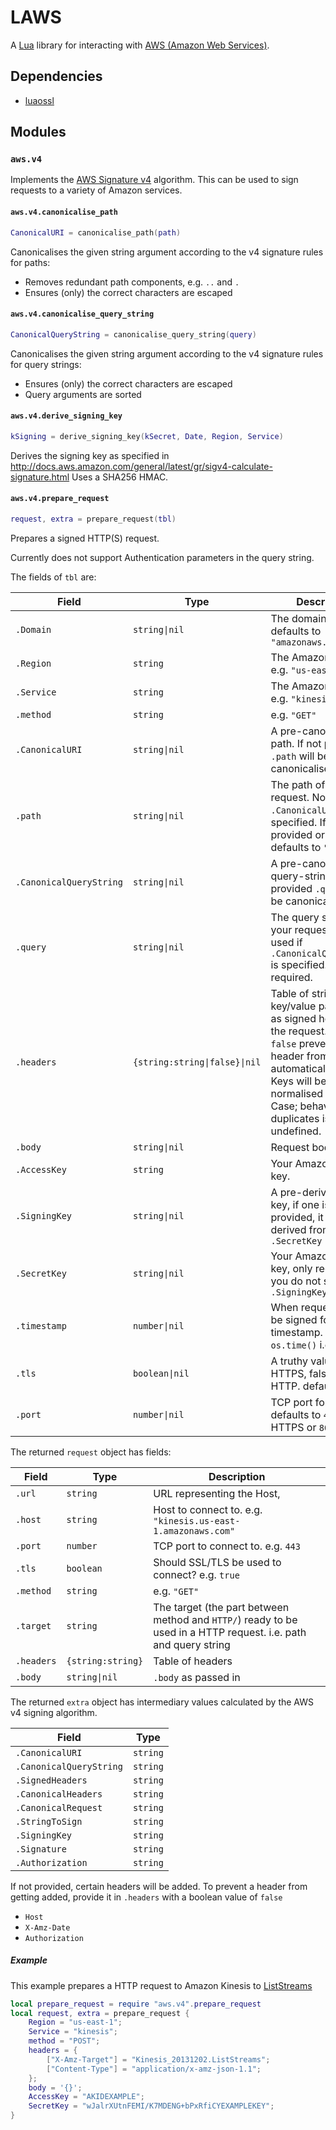 # LAWS

A [Lua](http://www.lua.org/) library for interacting with [AWS (Amazon Web Services)](https://aws.amazon.com/).

## Dependencies

  - [luaossl](http://25thandclement.com/~william/projects/luaossl.html)


## Modules

### `aws.v4`

Implements the [AWS Signature v4](http://docs.aws.amazon.com/general/latest/gr/sigv4_signing.html) algorithm.
This can be used to sign requests to a variety of Amazon services.

#### `aws.v4.canonicalise_path`

```lua
CanonicalURI = canonicalise_path(path)
```

Canonicalises the given string argument according to the v4 signature rules for paths:

  - Removes redundant path components, e.g. `..` and `.`
  - Ensures (only) the correct characters are escaped


#### `aws.v4.canonicalise_query_string`

```lua
CanonicalQueryString = canonicalise_query_string(query)
```

Canonicalises the given string argument according to the v4 signature rules for query strings:

  - Ensures (only) the correct characters are escaped
  - Query arguments are sorted


#### `aws.v4.derive_signing_key`

```lua
kSigning = derive_signing_key(kSecret, Date, Region, Service)
```

Derives the signing key as specified in http://docs.aws.amazon.com/general/latest/gr/sigv4-calculate-signature.html
Uses a SHA256 HMAC.


#### `aws.v4.prepare_request`

```lua
request, extra = prepare_request(tbl)
```

Prepares a signed HTTP(S) request.

Currently does not support Authentication parameters in the query string.


The fields of `tbl` are:

Field                   | Type                          | Description
------------------------|-------------------------------|-----------------------
`.Domain`               | `string\|nil`                 | The domain to hit, defaults to `"amazonaws.com"`
`.Region`               | `string`                      | The Amazon region. e.g. `"us-east-1"`
`.Service`              | `string`                      | The Amazon service. e.g. `"kinesis"`
`.method`               | `string`                      | e.g. `"GET"`
`.CanonicalURI`         | `string\|nil`                 | A pre-canonicalised path. If not provided `.path` will be canonicalised
`.path`                 | `string\|nil`                 | The path of your request. Not used if `.CanonicalURI` is specified. If not provided or empty, defaults to `"/"`
`.CanonicalQueryString` | `string\|nil`                 | A pre-canonicalised query-string. If not provided `.query` will be canonicalised
`.query`                | `string\|nil`                 | The query string for your request. Not used if `.CanonicalQueryString` is specified. Not required.
`.headers`              | `{string:string\|false}\|nil` | Table of string key/value pairs to use as signed headers in the request. A value of `false` prevents the header from being automatically filled in. Keys will be normalised to Title-Case; behaviour on duplicates is undefined.
`.body`                 | `string\|nil`                 | Request body
`.AccessKey`            | `string`                      | Your Amazon access key.
`.SigningKey`           | `string\|nil`                 | A pre-derived signing key, if one is not provided, it will be derived from `.SecretKey`
`.SecretKey`            | `string\|nil`                 | Your Amazon secret key, only required if you do not specify `.SigningKey`
`.timestamp`            | `number\|nil`                 | When request should be signed for as a unix timestamp. defaults to `os.time()` i.e. now
`.tls`                  | `boolean\|nil`                | A truthy value will use HTTPS, false indicates HTTP. defaults to `true`
`.port`                 | `number\|nil`                 | TCP port for request. defaults to `443` for HTTPS or `80` for HTTP

The returned `request` object has fields:

Field       | Type              | Description
------------|-------------------|-----------------------------------------------
`.url`      | `string`          | URL representing the Host,
`.host`     | `string`          | Host to connect to. e.g. `"kinesis.us-east-1.amazonaws.com"`
`.port`     | `number`          | TCP port to connect to. e.g. `443`
`.tls`      | `boolean`         | Should SSL/TLS be used to connect? e.g. `true`
`.method`   | `string`          | e.g. `"GET"`
`.target`   | `string`          | The target (the part between method and `HTTP/`) ready to be used in a HTTP request. i.e. path and query string
`.headers`  | `{string:string}` | Table of headers
`.body`     | `string\|nil`      | `.body` as passed in

The returned `extra` object has intermediary values calculated by the AWS v4 signing algorithm.

Field                   | Type
------------------------|----------
`.CanonicalURI`         | `string`
`.CanonicalQueryString` | `string`
`.SignedHeaders`        | `string`
`.CanonicalHeaders`     | `string`
`.CanonicalRequest`     | `string`
`.StringToSign`         | `string`
`.SigningKey`           | `string`
`.Signature`            | `string`
`.Authorization`        | `string`


If not provided, certain headers will be added.
To prevent a header from getting added, provide it in `.headers` with a boolean value of `false`

  - `Host`
  - `X-Amz-Date`
  - `Authorization`


##### Example

This example prepares a HTTP request to Amazon Kinesis to [ListStreams](http://docs.aws.amazon.com/kinesis/latest/APIReference/API_ListStreams.html)

```lua
local prepare_request = require "aws.v4".prepare_request
local request, extra = prepare_request {
	Region = "us-east-1";
	Service = "kinesis";
	method = "POST";
	headers = {
		["X-Amz-Target"] = "Kinesis_20131202.ListStreams";
		["Content-Type"] = "application/x-amz-json-1.1";
	};
	body = '{}';
	AccessKey = "AKIDEXAMPLE";
	SecretKey = "wJalrXUtnFEMI/K7MDENG+bPxRfiCYEXAMPLEKEY";
}
```
